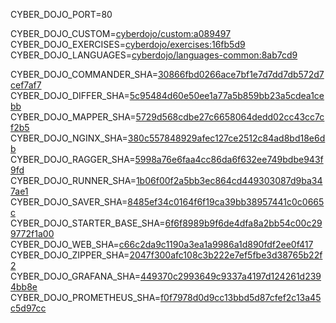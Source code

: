 
CYBER_DOJO_PORT=80<br/>

CYBER_DOJO_CUSTOM=[cyberdojo/custom:a089497](https://github.com/cyber-dojo/custom/commit/a08949770b1a5bf4162111914e39afe327623b74)<br/>
CYBER_DOJO_EXERCISES=[cyberdojo/exercises:16fb5d9](https://github.com/cyber-dojo/exercises/commit/16fb5d92b92e2a246f7d6e734c0b7a4ab9aa92d6)<br/>
CYBER_DOJO_LANGUAGES=[cyberdojo/languages-common:8ab7cd9](https://github.com/cyber-dojo/languages/commit/8ab7cd9337f17880580100e738881866049ec110)<br/>

CYBER_DOJO_COMMANDER_SHA=[30866fbd0266ace7bf1e7d7dd7db572d7cef7af7](https://github.com/cyber-dojo/commander/commit/30866fbd0266ace7bf1e7d7dd7db572d7cef7af7)<br/>
CYBER_DOJO_DIFFER_SHA=[5c95484d60e50ee1a77a5b859bb23a5cdea1cebb](https://github.com/cyber-dojo/differ/commit/5c95484d60e50ee1a77a5b859bb23a5cdea1cebb)<br/>
CYBER_DOJO_MAPPER_SHA=[5729d568cdbe27c6658064dedd02cc43cc7cf2b5](https://github.com/cyber-dojo/mapper/commit/5729d568cdbe27c6658064dedd02cc43cc7cf2b5)<br/>
CYBER_DOJO_NGINX_SHA=[380c557848929afec127ce2512c84ad8bd18e6db](https://github.com/cyber-dojo/nginx/commit/380c557848929afec127ce2512c84ad8bd18e6db)<br/>
CYBER_DOJO_RAGGER_SHA=[5998a76e6faa4cc86da6f632ee749bdbe943f9fd](https://github.com/cyber-dojo/ragger/commit/5998a76e6faa4cc86da6f632ee749bdbe943f9fd)<br/>
CYBER_DOJO_RUNNER_SHA=[1b06f00f2a5bb3ec864cd449303087d9ba347ae1](https://github.com/cyber-dojo/runner/commit/1b06f00f2a5bb3ec864cd449303087d9ba347ae1)<br/>
CYBER_DOJO_SAVER_SHA=[8485ef34c0164f6f19ca39bb38957441c0c0665c](https://github.com/cyber-dojo/saver/commit/8485ef34c0164f6f19ca39bb38957441c0c0665c)<br/>
CYBER_DOJO_STARTER_BASE_SHA=[6f6f8989b9f6de4dfa8a2bb54c00c299772f1a00](https://github.com/cyber-dojo/starter-base/commit/6f6f8989b9f6de4dfa8a2bb54c00c299772f1a00)<br/>
CYBER_DOJO_WEB_SHA=[c66c2da9c1190a3ea1a9986a1d890fdf2ee0f417](https://github.com/cyber-dojo/web/commit/c66c2da9c1190a3ea1a9986a1d890fdf2ee0f417)<br/>
CYBER_DOJO_ZIPPER_SHA=[2047f300afc108c3b222e7ef5fbe3d38765b22f2](https://github.com/cyber-dojo/zipper/commit/2047f300afc108c3b222e7ef5fbe3d38765b22f2)<br/>
CYBER_DOJO_GRAFANA_SHA=[449370c2993649c9337a4197d124261d2394bb8e](https://github.com/cyber-dojo/grafana/commit/449370c2993649c9337a4197d124261d2394bb8e)<br/>
CYBER_DOJO_PROMETHEUS_SHA=[f0f7978d0d9cc13bbd5d87cfef2c13a45c5d97cc](https://github.com/cyber-dojo/prometheus/commit/f0f7978d0d9cc13bbd5d87cfef2c13a45c5d97cc)<br/>
